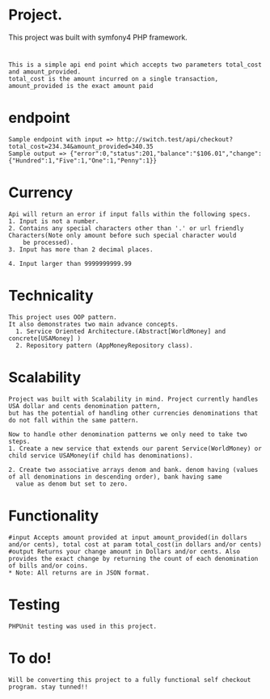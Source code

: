 # Project.
This project was built with symfony4 PHP framework.
#
    This is a simple api end point which accepts two parameters total_cost and amount_provided.
    total_cost is the amount incurred on a single transaction, amount_provided is the exact amount paid

#   endpoint
    Sample endpoint with input => http://switch.test/api/checkout?total_cost=234.34&amount_provided=340.35
    Sample output => {"error":0,"status":201,"balance":"$106.01","change":{"Hundred":1,"Five":1,"One":1,"Penny":1}}

#   Currency
    Api will return an error if input falls within the following specs.
    1. Input is not a number.
    2. Contains any special characters other than '.' or url friendly Characters(Note only amount before such special character would
        be processed).
    3. Input has more than 2 decimal places.

    4. Input larger than 9999999999.99

#   Technicality
    This project uses OOP pattern.
    It also demonstrates two main advance concepts.
      1. Service Oriented Architecture.(Abstract[WorldMoney] and concrete[USAMoney] )
      2. Repository pattern (AppMoneyRepository class).

#   Scalability
    Project was built with Scalability in mind. Project currently handles USA dollar and cents denomination pattern,
    but has the potential of handling other currencies denominations that do not fall within the same pattern.

    Now to handle other denomination patterns we only need to take two steps.
    1. Create a new service that extends our parent Service(WorldMoney) or child service USAMoney(if child has denominations).

    2. Create two associative arrays denom and bank. denom having (values of all denominations in descending order), bank having same
      value as denom but set to zero.

#   Functionality
    #input Accepts amount provided at input amount_provided(in dollars and/or cents), total cost at param total_cost(in dollars and/or cents)
    #output Returns your change amount in Dollars and/or cents. Also provides the exact change by returning the count of each denomination of bills and/or coins.
    * Note: All returns are in JSON format.

#   Testing
    PHPUnit testing was used in this project.

#   To do!
    Will be converting this project to a fully functional self checkout program. stay tunned!!
